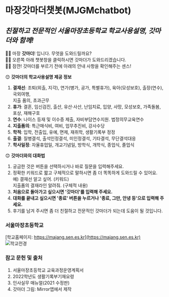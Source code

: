# **마장갓마더챗봇(MJGMchatbot)**
## *친절하고 전문적인 서울마장초등학교 학교사용설명, 갓마더와 함께!*

  👩‍🦱 마장 **갓마더**! 입니다. 무엇을 도와드릴까요?  
  👩‍🦱 오른쪽 아래 챗봇창을 클릭하시면 갓마더가 도와드리겠습니다.  
  👩‍🦱 잠깐! 갓마더를 부르기 전에 아래의 안내 사항을 확인해주는 센스!  
  
  
😊 **갓마더의 학교사용설명 제공 정보**

  1. **결재선**: 조퇴(외출, 지각), 연가(병가, 공가, 특별휴가), 
            육아(모성보호), 출장(연수), 국외여행,   
            지출 품의, 초과근무
  2. **휴가**: 결혼, 임신검진, 출산, 유산·사산, 난임치료, 입양, 사망, 모성보호, 가족돌봄, 포상, 재해구호 
  3. **연수**: 나이스 등재 및 이수증 제출, 자비부담연수지원. 법정의무교육연수
  4. **지출품의**: 특근매식비, 여비, 업무추진비, 강사수당
  5. **학적**: 입학, 전출입, 유예, 면제, 재취학, 생활기록부 정정
  6. **출결**: 질병결석, 출석인정결석, 미인정결석, 기타결석, 무단결석대응
  7. **학사일정**: 자율휴업일, 개교기념일, 방학식, 개학식, 종업식, 졸업식 


😊 **갓마더와의 대화법**

  1. 궁금한 것은 버튼을 선택하시거나 바로 질문을 입력해주세요. 
  2. 정확한 키워드로 짧고 구체적으로 말하시면 좀 더 똑똑하게 도와드릴 수 있어요.  
        예) 결재선 알고 싶어. (키워드)  
            지출품의 결재라인 알려줘. (구체적 내용)
  3. **처음으로 돌아가고 싶으시면 '갓마더'를 입력해 주세요.**
  4. **대화를 끝내고 싶으시면 '종료' 버튼을 누르거나 '종료, 그만, 안녕 등'으로 입력해 주세요.**
  5. 후기를 남겨 주시면 좀 더 친절하고 전문적인 갓마더가 되는데 도움이 될 것입니다.


### **서울마장초등학교** 

[학교홈페이지: https://majang.sen.es.kr](https://majang.sen.es.kr)   
![학교전경](https://user-images.githubusercontent.com/103113230/167225734-e3d522aa-d1df-436f-b9be-71db36ad8c94.png)


### **참고 문헌 및 출처**

1. 서울마장초등학교 교육과정운영계획서
2. 2022학년도 생활기록부기재요령
3. 인사실무 매뉴얼(2021 수정판)
4. 갓마더 그림: Mirror앱에서 제작
